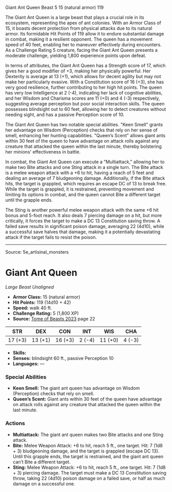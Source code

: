 <MonsterName/>Giant Ant Queen</MonsterName>
<CreatureType/>Beast</CreatureType>
<CR/>5</CR>
<AC/>15 (natural armor)</AC>
<HP/>119</HP>
<summary>The Giant Ant Queen is a large beast that plays a crucial role in its ecosystem, representing the apex of ant colonies. With an Armor Class of 15, it boasts decent protection from physical attacks due to its natural armor. Its formidable Hit Points of 119 allow it to endure substantial damage in combat, making it a resilient opponent. The queen has a movement speed of 40 feet, enabling her to maneuver effectively during encounters. As a Challenge Rating 5 creature, facing the Giant Ant Queen presents a moderate challenge, yielding 1,800 experience points upon defeat. </summary>

<detail>

In terms of attributes, the Giant Ant Queen has a Strength score of 17, which gives her a good modifier of +3, making her physically powerful. Her Dexterity is average at 13 (+1), which allows for decent agility but may not make her particularly evasive. With a Constitution score of 16 (+3), she has very good resilience, further contributing to her high hit points. The queen has very low Intelligence at 2 (-4), indicating her lack of cognitive abilities, and her Wisdom and Charisma scores are 11 (+0) and 4 (-3) respectively, suggesting average perception but poor social interaction skills. The queen possesses blindsight out to 60 feet, allowing her to detect creatures without needing sight, and has a passive Perception score of 10.

The Giant Ant Queen has two notable special abilities. "Keen Smell" grants her advantage on Wisdom (Perception) checks that rely on her sense of smell, enhancing her hunting capabilities. "Queen’s Scent" allows giant ants within 30 feet of the queen to have advantage on attack rolls against any creature that attacked the queen within the last minute, thereby bolstering her minions' effectiveness in battle.

In combat, the Giant Ant Queen can execute a "Multiattack," allowing her to make two Bite attacks and one Sting attack in a single turn. The Bite attack is a melee weapon attack with a +6 to hit, having a reach of 5 feet and dealing an average of 7 bludgeoning damage. Additionally, if the Bite attack hits, the target is grappled, which requires an escape DC of 13 to break free. While the target is grappled, it is restrained, preventing movement and limiting its options in combat, and the queen cannot Bite a different target until the grapple ends.

The Sting is another powerful melee weapon attack with the same +6 hit bonus and 5-foot reach. It also deals 7 piercing damage on a hit, but more critically, it forces the target to make a DC 13 Constitution saving throw. A failed save results in significant poison damage, averaging 22 (4d10), while a successful save halves that damage, making it a potentially devastating attack if the target fails to resist the poison.</detail>



---

Source: 5e_artisinal_monsters

# Giant Ant Queen

*Large* *Beast* *Unaligned*

- **Armor Class:** 15 (natural armor)
- **Hit Points:** 119 (14d10 + 42)
- **Speed:** walk 40 ft.
- **Challenge Rating:** 5 (1,800 XP)
- **Source:** [Tome of Beasts 2023](https://koboldpress.com/kpstore/product/tome-of-beasts-1-2023-edition/) page 22

| STR | DEX | CON | INT | WIS | CHA |
| --- | --- | --- | --- | --- | --- |
| 17 (+3) | 13 (+1) | 16 (+3) | 2 (-4) | 11 (+0) | 4 (-3) |

- **Skills:** 
- **Senses:** blindsight 60 ft., passive Perception 10
- **Languages:** —

### Special Abilities

- **Keen Smell:** The giant ant queen has advantage on Wisdom (Perception) checks that rely on smell.
- **Queen’s Scent:** Giant ants within 30 feet of the queen have advantage on attack rolls against any creature that attacked the queen within the last minute.

### Actions

- **Multiattack:** The giant ant queen makes two Bite attacks and one Sting attack.
- **Bite:** Melee Weapon Attack: +6 to hit, reach 5 ft., one target. Hit: 7 (1d8 + 3) bludgeoning damage, and the target is grappled (escape DC 13). Until this grapple ends, the target is restrained, and the giant ant queen can’t Bite a different target.
- **Sting:** Melee Weapon Attack: +6 to hit, reach 5 ft., one target. Hit: 7 (1d8 + 3) piercing damage. The target must make a DC 13 Constitution saving throw, taking 22 (4d10) poison damage on a failed save, or half as much damage on a successful one.


